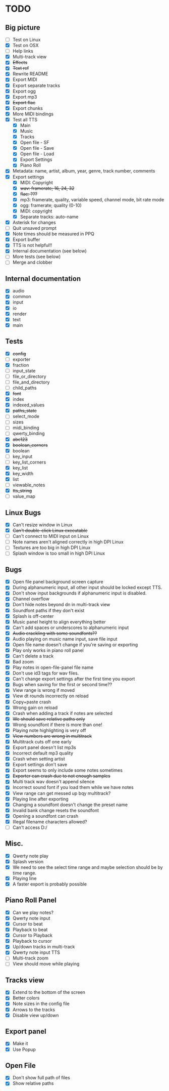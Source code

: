 # TODO

## Big picture

- [ ] Test on Linux
- [x] Test on OSX
- [ ] Help links
- [x] Multi-track view
- [x] ~~Effects~~
- [x] ~~Text ref~~
- [x] Rewrite README
- [x] Export MIDI
- [x] Export separate tracks
- [x] Export ogg
- [x] Export mp3
- [x] ~~Export flac~~
- [x] Export chunks
- [x] More MIDI bindings
- [x] Test all TTS
  - [x] Main
  - [x] Music
  - [x] Tracks
  - [x] Open file - SF
  - [x] Open file - Save
  - [x] Open file - Load
  - [x] Export Settings
  - [x] Piano Roll
- [x] Metadata: name, artist, album, year, genre, track number, comments
- [x] Export settings
  - [x] MIDI: Copyright
  - [x] ~~wav: framerate; 16, 24, 32~~
  - [x] ~~flac: ???~~
  - [x] mp3: framerate, quality, variable speed, channel mode, bit rate mode
  - [x] ogg: framerate; quality (0-10)
  - [x] MIDI: copyright
  - [x] Separate tracks: auto-name
- [x] Asterisk for changes
- [ ] Quit unsaved prompt
- [x] Note times should be measured in PPQ
- [x] Export buffer
- [x] TTS is not helpful!!
- [x] Internal documentation (see below)
- [ ] More tests (see below)
- [ ] Merge and clobber

## Internal documentation

- [x] audio
- [x] common
- [x] input
- [x] io
- [x] render
- [x] text
- [x] main

## Tests

- [x] ~~config~~
- [ ] exporter
- [x] fraction
- [ ] input_state
- [ ] file_or_directory
- [ ] file_and_directory
- [ ] child_paths
- [x] ~~font~~
- [x] index
- [x] indexed_values
- [x] ~~paths_state~~
- [ ] select_mode
- [ ] sizes
- [ ] midi_binding
- [ ] qwerty_binding
- [x] ~~abc123~~
- [x] ~~boolean_corners~~
- [x] boolean
- [ ] key_input
- [ ] key_list_corners
- [x] key_list
- [x] key_width
- [x] list
- [ ] viewable_notes
- [x] ~~tts_string~~
- [ ] value_map

## Linux Bugs

- [x] Can't resize window in Linux
- [x] ~~Can't double-click Linux executable~~
- [ ] Can't connect to MIDI input on Linux
- [ ] Note names aren't aligned correctly in high DPI Linux
- [ ] Textures are too big in high DPI Linux
- [ ] Splash window is too small in high DPI Linux

## Bugs

- [x] Open file panel background screen capture
- [x] During alphanumeric input, all other input should be locked except TTS.
- [x] Don't show input backgrounds if alphanumeric input is disabled.
- [x] Channel overflow
- [x] Don't hide notes beyond dn in multi-track view
- [x] Soundfont paths if they don't exist
- [x] Splash is off-center
- [x] Music panel height to align everything better
- [x] Can't add spaces or underscores to alphanumeric input
- [x] ~~Audio crackling with some soundfonts??~~
- [x] Audio playing on music name input, save file input
- [x] Open file name doesn't change if you're saving or exporting
- [x] Play only works in piano roll panel
- [x] Can't delete a track
- [x] Bad zoom
- [x] Play notes in open-file-panel file name
- [x] Don't use id3 tags for wav files.
- [x] Can't change export settings after the first time you export
- [x] Bugs when saving for the first or second time??
- [x] View range is wrong if moved
- [x] View dt rounds incorrectly on reload
- [x] Copy+paste crash
- [x] Wrong gain on reload
- [x] Crash when adding a track if notes are selected
- [x] ~~We should save relative paths only~~
- [x] Wrong soundfont if there is more than one!
- [x] Playing note highlighting is very off
- [x] ~~View numbers are wrong in multitrack~~
- [x] Multitrack cuts off one early
- [x] Export panel doesn't list mp3s
- [x] Incorrect default mp3 quality
- [x] Crash when setting artist
- [x] Export settings don't save
- [x] Export seems to only include some notes sometimes
- [x] ~~Exporter can crash due to not enough samples~~
- [x] Multi track wav doesn't append silence
- [x] Incorrect sound font if you load them while we have notes
- [x] View range can get messed up bqy multitrack?
- [x] Playing line after exporting
- [x] Changing a soundfont doesn't change the preset name
- [x] Invalid bank change resets the soundfont
- [x] Opening a soundfont can crash
- [x] Illegal filename characters allowed?
- [ ] Can't access D:/

## Misc.

- [x] Qwerty note play
- [x] Splash version
- [x] We need to see the select time range and maybe selection should be by time range.
- [x] Playing line
- [x] A faster export is probably possible

## Piano Roll Panel

- [x] Can we play notes?
- [x] Qwerty note input
- [x] Cursor to beat
- [x] Playback to beat
- [x] Cursor to Playback
- [x] Playback to cursor
- [x] Up/down tracks in multi-track
- [x] Qwerty note input TTS
- [ ] Multi-track zoom
- [ ] View should move while playing

## Tracks view

- [x] Extend to the bottom of the screen
- [x] Better colors
- [x] Note sizes in the config file
- [x] Arrows to the tracks
- [x] Disable view up/down

## Export panel

- [x] Make it
- [x] Use Popup

## Open File

- [x] Don't show full path of files
- [x] Show relative paths
